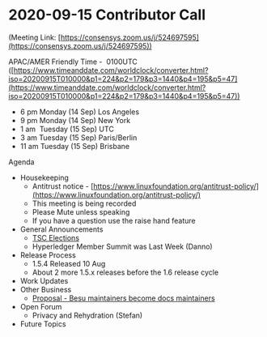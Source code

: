 # 2020-09-15 Contributor Call

  

(Meeting Link: [https://consensys.zoom.us/j/524697595](https://consensys.zoom.us/j/524697595))

APAC/AMER Friendly Time -  0100UTC ([https://www.timeanddate.com/worldclock/converter.html?iso=20200915T010000&p1=224&p2=179&p3=1440&p4=195&p5=47](https://www.timeanddate.com/worldclock/converter.html?iso=20200915T010000&p1=224&p2=179&p3=1440&p4=195&p5=47))

- 6 pm Monday (14 Sep) Los Angeles
- 9 pm Monday (14 Sep) New York
- 1 am  Tuesday (15 Sep) UTC
- 3 am Tuesday (15 Sep) Paris/Berlin
- 11 am Tuesday (15 Sep) Brisbane

Agenda

- Housekeeping
  - Antitrust notice - [https://www.linuxfoundation.org/antitrust-policy/](https://www.linuxfoundation.org/antitrust-policy/)
  - This meeting is being recorded
  - Please Mute unless speaking
  - If you have a question use the raise hand feature
- General Announcements
  - [TSC Elections](https://lf-hyperledger.atlassian.net/wiki/display/TSC/TSC+Election+2020-2021)
  - Hyperledger Member Summit was Last Week (Danno)
- Release Process
  - 1.5.4 Released 10 Aug
  - About 2 more 1.5.x releases before the 1.6 release cycle
- Work Updates
- Other Business
  - [Proposal - Besu maintainers become docs maintainers](../../../../besu/documentation/documentation-archive/proposal-besu-maintainers-become-docs-maintainers.md)
- Open Forum
  - Privacy and Rehydration (Stefan)
- Future Topics